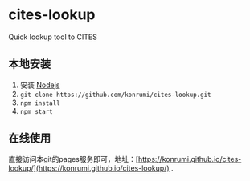 # cites-lookup
Quick lookup tool to CITES

## 本地安装

1. 安装 [Nodejs](https://nodejs.org/en/)
2. `git clone https://github.com/konrumi/cites-lookup.git`
3. `npm install`
4. `npm start`

## 在线使用

直接访问本git的pages服务即可，地址：[https://konrumi.github.io/cites-lookup/](https://konrumi.github.io/cites-lookup/) .
